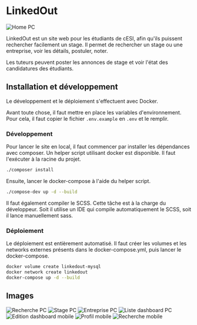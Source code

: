 # LinkedOut

![Home PC](images/linkedout-home-pc.png)

LinkedOut est un site web pour les étudiants de cESI, afin qu'ils puissent rechercher facilement
un stage. Il permet de rechercher un stage ou une entreprise, voir les détails, postuler, noter.

Les tuteurs peuvent poster les annonces de stage et voir l'état des candidatures des étudiants.

## Installation et développement

Le développement et le déploiement s'effectuent avec Docker.

Avant toute chose, il faut mettre en place les variables d'environnement. Pour cela, il faut
copier le fichier `.env.example` en `.env` et le remplir.

### Développement

Pour lancer le site en local, il faut commencer par installer les dépendances avec composer.
Un helper script utilisant docker est disponible. Il faut l'exécuter à la racine du projet.

```bash
./composer install
```

Ensuite, lancer le docker-compose à l'aide du helper script.

```bash
./compose-dev up -d --build
```

Il faut également compiler le SCSS. Cette tâche est à la charge du développeur. Soit il utilise
un IDE qui compile automatiquement le SCSS, soit il lance manuellement sass.

### Déploiement

Le déploiement est entièrement automatisé. Il faut créer les volumes et les networks externes
présents dans le docker-compose.yml, puis lancer le docker-compose.

```bash
docker volume create linkedout-mysql
docker network create linkedout
docker-compose up -d --build
```

## Images

![Recherche PC](images/linkedout-search-pc.png)
![Stage PC](images/linkedout-internship-pc.png)
![Entreprise PC](images/linkedout-company-pc.png)
![Liste dashboard PC](images/linkedout-dashboard-list-pc.png)
![Edition dashboard mobile](images/linkedout-dashboard-edit-mobile.png)
![Profil mobile](images/linkedout-profile-mobile.png)
![Recherche mobile](images/linkedout-search-mobile.png)
